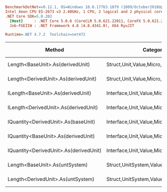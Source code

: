 ``` ini

BenchmarkDotNet=v0.12.1, OS=Windows 10.0.17763.1879 (1809/October2018Update/Redstone5)
Intel Xeon CPU E5-2673 v3 2.40GHz, 1 CPU, 2 logical and 2 physical cores
.NET Core SDK=5.0.203
  [Host]     : .NET Core 5.0.6 (CoreCLR 5.0.621.22011, CoreFX 5.0.621.22011), X64 RyuJIT
  Job-FGEIIW : .NET Framework 4.8 (4.8.4341.0), X64 RyuJIT

Runtime=.NET 4.7.2  Toolchain=net472  

```
|                                 Method |                               Categories |      Mean |     Error |    StdDev |   StdErr |       Min |       Max |    Median | Ratio | MannWhitney(5%) | RatioSD |  Gen 0 | Gen 1 | Gen 2 | Allocated |
|--------------------------------------- |----------------------------------------- |----------:|----------:|----------:|---------:|----------:|----------:|----------:|------:|---------------- |--------:|-------:|------:|------:|----------:|
|       Length&lt;BaseUnit&gt;.As(derivedUnit) |       Struct,Unit,Value,Micro,Conversion |  12.99 ns |  0.259 ns |  0.318 ns | 0.068 ns |  12.32 ns |  13.56 ns |  12.97 ns |  1.00 |            Base |    0.00 |      - |     - |     - |         - |
|    Length&lt;DerivedUnit&gt;.As(derivedUnit) |       Struct,Unit,Value,Micro,Conversion |  13.00 ns |  0.250 ns |  0.278 ns | 0.064 ns |  12.56 ns |  13.52 ns |  13.02 ns |  1.00 |            Same |    0.03 |      - |     - |     - |         - |
|      ILength&lt;BaseUnit&gt;.As(derivedUnit) |    Interface,Unit,Value,Micro,Conversion |  17.77 ns |  0.345 ns |  0.449 ns | 0.092 ns |  17.07 ns |  18.63 ns |  17.71 ns |  1.37 |          Slower |    0.05 |      - |     - |     - |         - |
|   ILength&lt;DerivedUnit&gt;.As(derivedUnit) |    Interface,Unit,Value,Micro,Conversion |  17.84 ns |  0.347 ns |  0.341 ns | 0.085 ns |  17.42 ns |  18.46 ns |  17.76 ns |  1.38 |          Slower |    0.04 |      - |     - |     - |         - |
|    IQuantity&lt;DerivedUnit&gt;.As(baseUnit) |    Interface,Unit,Value,Micro,Conversion |  88.65 ns |  1.263 ns |  1.055 ns | 0.293 ns |  87.17 ns |  90.70 ns |  88.32 ns |  6.83 |          Slower |    0.21 |      - |     - |     - |         - |
|    IQuantity&lt;BaseUnit&gt;.As(derivedUnit) |    Interface,Unit,Value,Micro,Conversion |  89.49 ns |  1.739 ns |  1.861 ns | 0.439 ns |  87.37 ns |  93.59 ns |  89.30 ns |  6.89 |          Slower |    0.26 |      - |     - |     - |         - |
| IQuantity&lt;DerivedUnit&gt;.As(derivedUnit) |    Interface,Unit,Value,Micro,Conversion | 116.30 ns |  2.324 ns |  2.387 ns | 0.579 ns | 113.32 ns | 120.62 ns | 116.53 ns |  8.96 |          Slower |    0.28 |      - |     - |     - |         - |
|         Length&lt;BaseUnit&gt;.As(untSystem) | Struct,UnitSystem,Value,Micro,Conversion | 545.39 ns | 10.583 ns | 13.761 ns | 2.809 ns | 516.01 ns | 572.17 ns | 543.78 ns | 42.09 |          Slower |    1.37 | 0.0303 |     - |     - |     201 B |
|      Length&lt;DerivedUnit&gt;.As(untSystem) | Struct,UnitSystem,Value,Micro,Conversion | 555.61 ns | 10.838 ns | 14.835 ns | 2.909 ns | 531.49 ns | 585.25 ns | 553.56 ns | 42.79 |          Slower |    1.42 | 0.0303 |     - |     - |     201 B |
